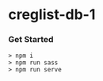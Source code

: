 creglist-db-1
============

### Get Started

```terminal
> npm i
> npm run sass
> npm run serve
```
